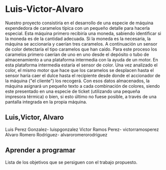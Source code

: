 # Luis-Victor-Alvaro

Nuestro proyecto consistiría en el desarrollo de una especie de máquina expendedora de caramelos típica con un pequeño detalle para hacerla especial. Esta máquina primero recibiría una moneda, sabiendo identificar si la moneda es de la cantidad adecuada. Si la moneda es la necesaria, la máquina se accionaría y caerían tres caramelos. A continuación un sensor de color detectaría el tipo caramelos que han caído. Para este proceso los caramelos primero caerían de uno en uno desde el depósito o tubo de almacenamiento a una plataforma intermedia con la ayuda de un motor. En esta plataforma intermedia estaría el sensor de color. Una vez analizado el color, el mismo motor que hace que los caramelos se desplacen hasta el sensor haría caer el dulce hasta el recipiente desde donde el accionador de la máquina ("el cliente") los recogerá. Con esos datos  almacenados, la máquina asignará un pequeño texto a cada combinación de colores, siendo este presentado en una especie de ticket (utilizando una pequeña impresora térmica) o bien, si esto último no fuese posible, a través de una pantalla integrada en la propia máquina.

## Luis,Victor, Alvaro
Luis Perez Gonzalez- luispgonzalez
Victor Ramos Perez- victorramosperez
Alvaro Romero Rodriguez- alvaroromerorodriguez

## Aprender a programar 
Lista de los objetivos que se persiguen con el trabajo propuesto.
